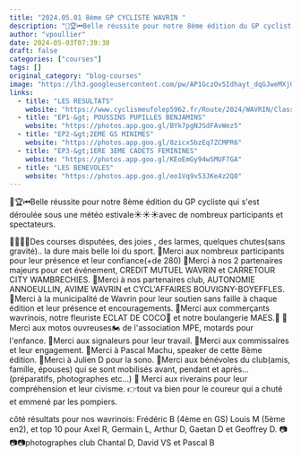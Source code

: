 ```yaml
---
title: "2024.05.01 8ème GP CYCLISTE WAVRIN "
description: "🏁🏆⏮Belle réussite pour notre 8ème édition du GP cycliste qui s'est déroulée sous une météo estivale☀️☀️☀️avec de nombreux participants et spectateurs."
author: "vpoullier"
date: 2024-05-03T07:39:30
draft: false
categories: ["courses"]
tags: []
original_category: "blog-courses"
image: "https://lh3.googleusercontent.com/pw/AP1GczOv5Idhayt_dqGJweMXjGe4nFaQNYxcSwJAlwXa4HX6181D4HOnuGv1y2Yv3MqNqLXLO-X2h6nVsYoueTlWbaPq8K8bPcrKWhbPiU7OitI4fqn2-mM1EVlwKdYTyGjRLrmZKD1HC4hG8yk4QpZjpyca1g=w1680-h945-s-no-gm?authuser=0"
links:
  - title: "LES RESULTATS"
    website: "https://www.cyclismeufolep5962.fr/Route/2024/WAVRIN/Classements.pdf"
  - title: "EP1-&gt; POUSSINS PUPILLES BENJAMINS"
    website: "https://photos.app.goo.gl/BYk7pgNJSdFAvWez5"
  - title: "EP2-&gt;2EME GS MINIMES"
    website: "https://photos.app.goo.gl/8zicx5bzEq7ZCMPR6"
  - title: "EP3-&gt;1ERE 3EME CADETS FEMININES"
    website: "https://photos.app.goo.gl/KEoEmGy94wSMUF7GA"
  - title: "LES BENEVOLES"
    website: "https://photos.app.goo.gl/eo1Vq9v53JKe4z2Q8"
---
```


🏁🏆⏮Belle réussite pour notre 8ème édition du GP cycliste qui s'est déroulée sous une météo estivale☀️☀️☀️avec de nombreux participants et spectateurs.

<!--more-->

🚴‍♂️🚴👏Des courses disputées, des joies , des larmes, quelques chutes(sans gravité).. la dure mais belle loi du sport.
🙌Merci aux nombreux participants pour leur présence et leur confiance(+de 280)
🙌Merci à nos 2 partenaires majeurs pour cet événement, CREDIT MUTUEL WAVRIN et CARRETOUR CITY WAMBRECHIES.
🙌Merci à nos partenaires club, AUTONOMIE ANNOEULLIN, AVIME WAVRIN et CYCL'AFFAIRES BOUVIGNY-BOYEFFLES.
🙌Merci à la municipalité de Wavrin pour leur soutien sans faille à chaque édition et leur présence et encouragements.
🙌Merci aux commerçants wavrinois, notre fleuriste ECLAT DE COCO💐 et notre boulangerie MAES.🥖
🙌Merci aux motos ouvreuses🏍 de l'association MPE, motards pour l'enfance.
🙌Merci aux signaleurs pour leur travail.
🙌Merci aux commissaires et leur engagement.
🙌Merci à Pascal Machu, speaker de cette 8ème édition.
🙌Merci à Julien D pour la sono.
🙌Merci aux bénévoles du club(amis, famille, épouses) qui se sont mobilisés avant, pendant et après...(préparatifs, photographes etc...)
🙌 Merci aux riverains pour leur compréhension et leur civisme.
👉tout va bien pour le coureur qui a chuté et emmené par les pompiers.

côté résultats pour nos wavrinois: Frédéric B (4ème en GS) Louis M (5ème en2), et top 10 pour Axel R, Germain L, Arthur D, Gaetan D et Geoffrey D.
📷📷📷photographes club Chantal D, David VS et Pascal B